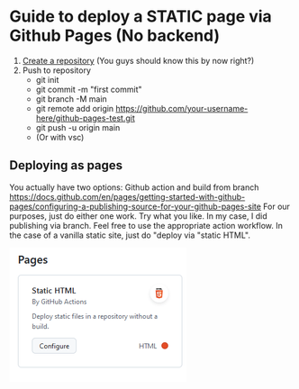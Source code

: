 # Guide to deploy a STATIC page via Github Pages (No backend) 
1. [Create a repository](https://docs.github.com/en/repositories/creating-and-managing-repositories/quickstart-for-repositories)
(You guys should know this by now right?)
2. Push to repository
    - git init
    - git commit -m "first commit"
    - git branch -M main
    - git remote add origin https://github.com/your-username-here/github-pages-test.git
    - git push -u origin main
    - (Or with vsc)

## Deploying as pages
You actually have two options: Github action and build from branch
https://docs.github.com/en/pages/getting-started-with-github-pages/configuring-a-publishing-source-for-your-github-pages-site
For our purposes, just do either one work. Try what you like. In my case, I did publishing via branch. Feel free to use the appropriate action workflow. In the case of a vanilla static site, just do "deploy via "static HTML".

![image info](./Screenshot%202024-10-15%20093957.png)
